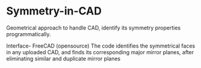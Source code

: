 # Symmetry-in-CAD
Geometrical approach to handle CAD, identify its symmetry properties programmatically.

Interface- FreeCAD (opensource)
The code identifies the symmetrical faces in any uploaded CAD, and finds its corresponding major mirror planes, after eliminating similar and duplicate mirror planes
